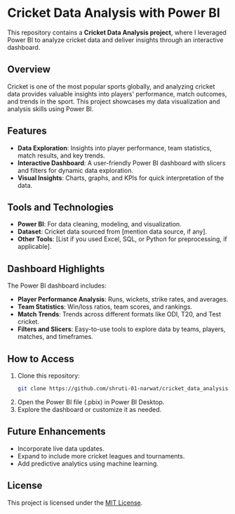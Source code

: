 
# Cricket Data Analysis with Power BI  

This repository contains a **Cricket Data Analysis project**, where I leveraged Power BI to analyze cricket data and deliver insights through an interactive dashboard.  

## Overview  

Cricket is one of the most popular sports globally, and analyzing cricket data provides valuable insights into players' performance, match outcomes, and trends in the sport. This project showcases my data visualization and analysis skills using Power BI.  

## Features  

- **Data Exploration**: Insights into player performance, team statistics, match results, and key trends.  
- **Interactive Dashboard**: A user-friendly Power BI dashboard with slicers and filters for dynamic data exploration.  
- **Visual Insights**: Charts, graphs, and KPIs for quick interpretation of the data.  

## Tools and Technologies  

- **Power BI**: For data cleaning, modeling, and visualization.  
- **Dataset**: Cricket data sourced from [mention data source, if any].  
- **Other Tools**: [List if you used Excel, SQL, or Python for preprocessing, if applicable].  

## Dashboard Highlights  

The Power BI dashboard includes:  
- **Player Performance Analysis**: Runs, wickets, strike rates, and averages.  
- **Team Statistics**: Win/loss ratios, team scores, and rankings.  
- **Match Trends**: Trends across different formats like ODI, T20, and Test cricket.  
- **Filters and Slicers**: Easy-to-use tools to explore data by teams, players, matches, and timeframes.  

## How to Access  

1. Clone this repository:  
   ```bash  
   git clone https://github.com/shruti-01-narwat/cricket_data_analysis.git  
   ```  
2. Open the Power BI file (.pbix) in Power BI Desktop.  
3. Explore the dashboard or customize it as needed.  

## Future Enhancements  

- Incorporate live data updates.  
- Expand to include more cricket leagues and tournaments.  
- Add predictive analytics using machine learning.  

## License  

This project is licensed under the [MIT License](LICENSE).  



